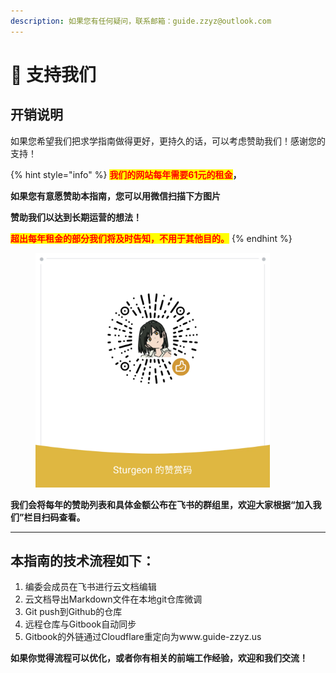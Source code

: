 ```yaml
---
description: 如果您有任何疑问，联系邮箱：guide.zzyz@outlook.com
---
```


# 💸 支持我们

## **开销说明**

如果您希望我们把求学指南做得更好，更持久的话，可以考虑赞助我们！感谢您的支持！

{% hint style="info" %}
<mark style="color:red;">**我们的网站每年需要61元的租金**</mark>**，**

**如果您有意愿赞助本指南，您可以用微信扫描下方图片**

**赞助我们以达到长期运营的想法！**

<mark style="color:red;">**超出每年租金的部分我们将及时告知，不用于其他目的。**</mark>
{% endhint %}

<figure><img src=".gitbook/assets/赞赏码.png" alt="" width="375"><figcaption></figcaption></figure>

**我们会将每年的赞助列表和具体金额公布在飞书的群组里，欢迎大家根据“加入我们”栏目扫码查看。**



***

## **本指南的技术流程如下：**

1. 编委会成员在飞书进行云文档编辑
2. 云文档导出Markdown文件在本地git仓库微调
3. Git push到Github的仓库
4. 远程仓库与Gitbook自动同步
5. Gitbook的外链通过Cloudflare重定向为www.guide-zzyz.us

**如果你觉得流程可以优化，或者你有相关的前端工作经验，欢迎和我们交流！**
